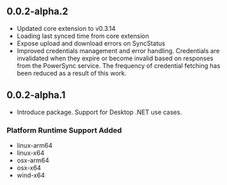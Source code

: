 ## 0.0.2-alpha.2

- Updated core extension to v0.3.14
- Loading last synced time from core extension
- Expose upload and download errors on SyncStatus
- Improved credentials management and error handling. Credentials are invalidated when they expire or become invalid based on responses from the PowerSync service. The frequency of credential fetching has been reduced as a result of this work.

## 0.0.2-alpha.1

- Introduce package. Support for Desktop .NET use cases.

### Platform Runtime Support Added
* linux-arm64
* linux-x64
* osx-arm64
* osx-x64
* wind-x64
